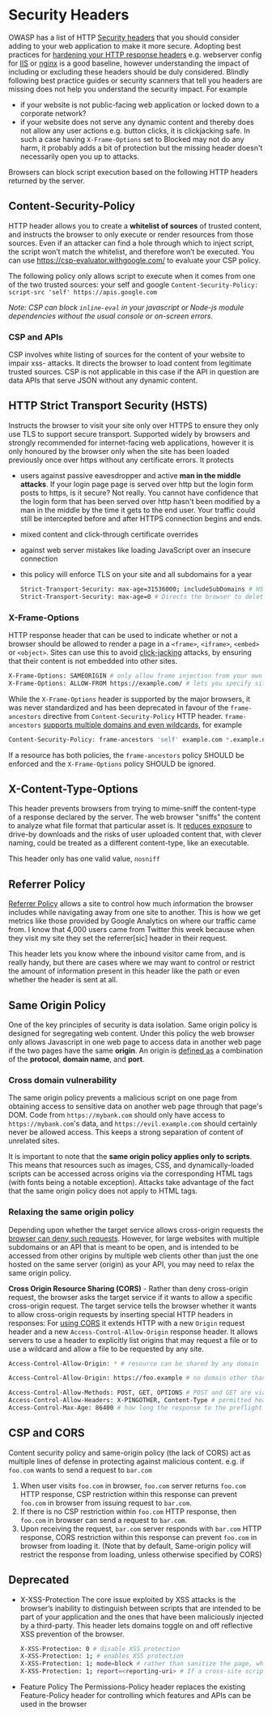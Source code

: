 # Security Headers

OWASP has a list of HTTP [Security headers](https://owasp.org/www-project-secure-headers/#tab=Headers) that you should consider adding to your web application to make it more secure. Adopting best practices for [hardening your HTTP response headers](https://scotthelme.co.uk/hardening-your-http-response-headers/) e.g. webserver config for [IIS](https://gist.github.com/The-Scott/f7b5d03e260036cfc4dce5ad89578377) or [nginx](https://gist.github.com/plentz/6737338) is a good baseline, however understanding the impact of including or excluding these headers should be duly considered. Blindly following best practice guides or security scanners that tell you headers are missing does not help you understand the security impact. For example 
- if your website is not public-facing web application or locked down to a corporate network?
- if your website does not serve any dynamic content and thereby does not allow any user actions e.g. button clicks, it is clickjacking safe. In such a case having `X-Frame-Options` set to Blocked may not do any harm, it probably adds a bit of protection but the missing header doesn't necessarily open you up to attacks.

Browsers can block script execution based on the following HTTP headers returned by the server.

## Content-Security-Policy

HTTP header allows you to create a **whitelist of sources** of trusted content, and instructs the browser to only execute or render resources from those sources. Even if an attacker can find a hole through which to inject script, the script won’t match the whitelist, and therefore won’t be executed. You can use <https://csp-evaluator.withgoogle.com/> to evaluate your CSP policy.

The following policy only allows script to execute when it comes from one of the two trusted sources: your self and google
    `Content-Security-Policy: script-src 'self' https://apis.google.com`

*Note: CSP can block `inline-eval` in your javascript or Node-js module dependencies without the usual console or on-screen errors.*

### CSP and APIs

CSP involves white listing of sources for the content of your website to impair xss- attacks. It directs the browser to load content from legitimate trusted sources. CSP is not applicable in this case if the API in question are data APIs that serve JSON without any dynamic content.

## HTTP Strict Transport Security (HSTS)

Instructs the browser to visit your site only over HTTPS to ensure they only use TLS to support secure transport. Supported widely by browsers and strongly recommended for internet-facing web applications, however it is only honoured by the browser only when the site has been loaded previously once over https without any certificate errors. It protects

* users against passive eavesdropper and active **man in the middle attacks**. If your login page page is served over http but the login form posts to https, is it secure? Not really. You cannot have confidence that the login form that has been served over http hasn't been modified by a man in the middle by the time it gets to the end user. Your traffic could still be intercepted before and after HTTPS connection begins and ends.
* mixed content and click-through certificate overrides
* against web server mistakes like loading JavaScript over an insecure connection
* this policy will enforce TLS on your site and all subdomains for a year

    ```sh
    Strict-Transport-Security: max-age=31536000; includeSubDomains # HSTS policy is applied to the domain of the issuing host as well as its subdomains and remains in effect for one year.
    Strict-Transport-Security: max-age=0 # Directs the browser to delete the entire HSTS policy
    ```

### X-Frame-Options

HTTP response header that can be used to indicate whether or not a browser should be allowed to render a page in a `<frame>`, `<iframe>`, `<embed>`  or `<object>`. Sites can use this to avoid [click-jacking](https://scotthelme.co.uk/hardening-your-http-response-headers/#x-frame-options) attacks, by ensuring that their content is not embedded into other sites.

```sh
X-Frame-Options: SAMEORIGIN # only allow frame injection from your own site
X-Frame-Options: ALLOW-FROM https://example.com/ # lets you specify sites that are permitted to frame your own site
```

While the `X-Frame-Options` header is supported by the major browsers, it was never standardized and has been deprecated in favour of the `frame-ancestors` directive from `Content-Security-Policy` HTTP header. `frame-ancestors` [supports multiple domains and even wildcards](https://stackoverflow.com/questions/10205192/x-frame-options-allow-from-multiple-domains), for example

```sh
Content-Security-Policy: frame-ancestors 'self' example.com *.example.net
```

If a resource has both policies, the `frame-ancestors` policy SHOULD be enforced and the `X-Frame-Options` policy SHOULD be ignored.

## X-Content-Type-Options

This header prevents browsers from trying to mime-sniff the content-type of a response declared by the server. The web browser "sniffs" the content to analyze what file format that particular asset is. It [reduces exposure](https://www.keycdn.com/support/what-is-mime-sniffing#how-to-avoid-mime-sniffing-vulnerabilities) to drive-by downloads and the risks of user uploaded content that, with clever naming, could be treated as a different content-type, like an executable.

This header only has one valid value, `nosniff`

## Referrer Policy

[Referrer Policy](https://scotthelme.co.uk/a-new-security-header-referrer-policy/) allows a site to control how much information the browser includes while navigating away from one site to another. This is how we get metrics like those provided by Google Analytics on where our traffic came from. I know that 4,000 users came from Twitter this week because when they visit my site they set the referrer[sic] header in their request.

This header lets you know where the inbound visitor came from, and is really handy, but there are cases where we may want to control or restrict the amount of information present in this header like the path or even whether the header is sent at all.

## Same Origin Policy

One of the key principles of security is data isolation. Same origin policy is designed for segregating web content. Under this policy the web browser only allows Javascript in one web page to access data in another web page if the two pages have the same **origin**. An origin is [defined as](https://en.wikipedia.org/wiki/Same-origin_policy) a combination of the **protocol**, **domain name**, and **port**.

### Cross domain vulnerability

The same origin policy prevents a malicious script on one page from obtaining access to sensitive data on another web page through that page's DOM. Code from `https://mybank.com` should only have access to `https://mybank.com`'s data, and `https://evil.example.com` should certainly never be allowed access. This keeps a strong separation of content of unrelated sites.

It is important to note that the **same origin policy applies only to scripts**. This means that resources such as images, CSS, and dynamically-loaded scripts can be accessed across origins via the corresponding HTML tags (with fonts being a notable exception). Attacks take advantage of the fact that the same origin policy does not apply to HTML tags.

### Relaxing the same origin policy

Depending upon whether the target service allows cross-origin requests the [browser can deny such requests](https://stackoverflow.com/questions/20035101/why-doesn-t-postman-get-a-no-access-control-allow-origin-header-is-present-on). However, for large websites with multiple subdomains or an API that is meant to be open, and is intended to be accessed from other origins by multiple web clients other than just the one hosted on the same server (origin) as your API, you may need to relax the same origin policy.

**Cross Origin Resource Sharing (CORS)** - Rather than deny cross-origin request, the browser asks the target service if it wants to allow a specific cross-origin request. The target service tells the browser whether it wants to allow cross-origin requests by inserting special HTTP headers in responses: For [using CORS](https://developer.mozilla.org/en-US/docs/Web/HTTP/CORS) it extends HTTP with a new `Origin` request header and a new `Access-Control-Allow-Origin` response header. It allows servers to use a header to explicitly list origins that may request a file or to use a wildcard and allow a file to be requested by any site.

```sh
Access-Control-Allow-Origin: * # resource can be shared by any domain

Access-Control-Allow-Origin: https://foo.example # no domain other than https://foo.example can access the resource in a cross-site manner

Access-Control-Allow-Methods: POST, GET, OPTIONS # POST and GET are viable methods to query the resource in question
Access-Control-Allow-Headers: X-PINGOTHER, Content-Type # permitted headers to be used with the actual request
Access-Control-Max-Age: 86400 # how long the response to the preflight request can be cached for without sending another preflight request
```

## CSP and CORS

Content security policy and same-origin policy (the lack of CORS) act as multiple lines of defense in protecting against malicious content. e.g. if `foo.com` wants to send a request to `bar.com`

1. When user visits `foo.com` in browser, `foo.com` server returns `foo.com` HTTP response, CSP restriction within this response can prevent `foo.com` in browser from issuing request to `bar.com`.
2. If there is no CSP restriction within `foo.com` HTTP response, then `foo.com` in browser can send a request to `bar.com`.
3. Upon receiving the request, `bar.com` server responds with `bar.com` HTTP response, CORS restriction within this response can prevent `foo.com` in browser from loading it. (Note that by default, Same-origin policy will restrict the response from loading, unless otherwise specified by CORS)

## Deprecated

* X-XSS-Protection
  The core issue exploited by XSS attacks is the browser’s inability to distinguish between scripts that are intended to be part of your application and the ones that have been maliciously injected by a third-party. This header lets domains toggle on and off reflective XSS prevention of the browser.

    ```sh
    X-XSS-Protection: 0 # disable XSS protection
    X-XSS-Protection: 1; # enables XSS protection
    X-XSS-Protection: 1; mode=block # rather than sanitize the page, when a XSS attack is detected, the browser will prevent rendering of the page
    X-XSS-Protection: 1; report=<reporting-uri> # If a cross-site scripting attack is detected, the browser will sanitize the page and report the violation
    ```

* Feature Policy
    The Permissions-Policy header replaces the existing Feature-Policy header for controlling which features and APIs can be used in the browser
